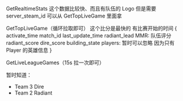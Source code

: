 GetRealtimeStats
这个数据比较快、而且有队伍的 Logo
但是需要 server_steam_id 可以从 GetTopLiveGame 里面拿

GetTopLiveGame（循环拉取即可）
这个比分是最快的
有比赛开始的时间 
{ 
  activate_time 
  match_id
  last_update_time
  radiant_lead
  MMR: 队伍评分
  radiant_score
  dire_score
  building_state
  players: 暂时可以忽略 因为只有 Player 的英雄信息
}

GetLiveLeagueGames（15s 拉一次即可）

暂时知道：

* Team 3 Dire
* Team 2 Radiant